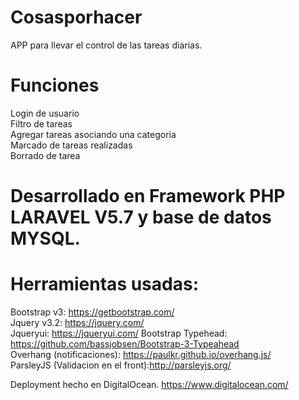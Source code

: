 # Cosasporhacer
APP para llevar el control de las tareas diarias.
# Funciones
 Login de usuario  
 Filtro de tareas  
 Agregar tareas asociando una categoria  
 Marcado de tareas realizadas  
 Borrado de tarea  
 

# Desarrollado en Framework PHP LARAVEL V5.7 y base de datos MYSQL.
# Herramientas usadas:
Bootstrap v3: https://getbootstrap.com/  
Jquery v3.2: https://jquery.com/   
Jqueryui: https://jqueryui.com/
Bootstrap Typehead: https://github.com/bassjobsen/Bootstrap-3-Typeahead  
Overhang (notificaciones): https://paulkr.github.io/overhang.js/  
ParsleyJS (Validacion en el front):http://parsleyjs.org/  

Deployment hecho en DigitalOcean. https://www.digitalocean.com/


